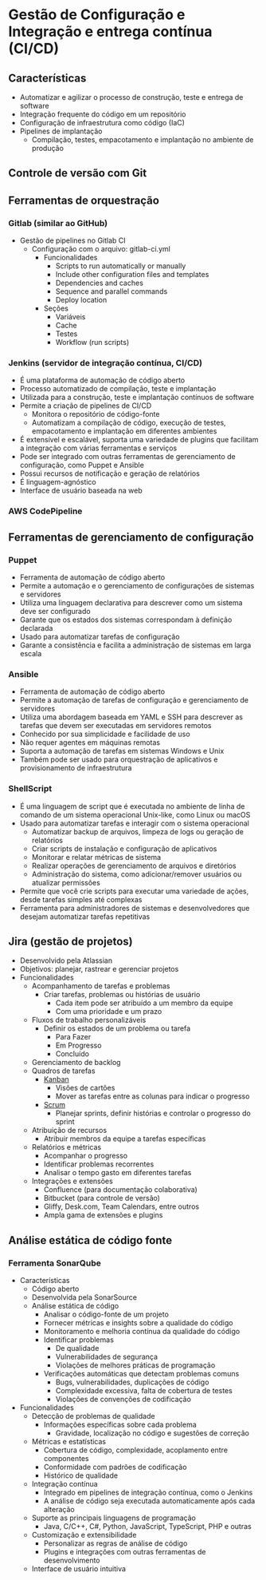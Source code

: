 # Gestão de Configuração e Integração e entrega contínua (CI/CD)

## Características

- Automatizar e agilizar o processo de construção, teste e entrega de software
- Integração frequente do código em um repositório
- Configuração de infraestrutura como código (IaC)
- Pipelines de implantação
  - Compilação, testes, empacotamento e implantação no ambiente de produção

## Controle de versão com Git

## Ferramentas de orquestração

### Gitlab (similar ao GitHub)

- Gestão de pipelines no Gitlab CI
  - Configuração com o arquivo: gitlab-ci.yml
    - Funcionalidades
      - Scripts to run automatically or manually
      - Include other configuration files and templates
      - Dependencies and caches
      - Sequence and parallel commands
      - Deploy location
    - Seções
      - Variáveis
      - Cache
      - Testes
      - Workflow (run scripts)

### Jenkins (servidor de integração contínua, CI/CD)

- É uma plataforma de automação de código aberto
- Processo automatizado de compilação, teste e implantação
- Utilizada para a construção, teste e implantação contínuos de software
- Permite a criação de pipelines de CI/CD
  - Monitora o repositório de código-fonte
  - Automatizam a compilação de código, execução de testes, empacotamento e implantação em diferentes ambientes
- É extensível e escalável, suporta uma variedade de plugins que facilitam a integração com várias ferramentas e serviços
- Pode ser integrado com outras ferramentas de gerenciamento de configuração, como Puppet e Ansible
- Possui recursos de notificação e geração de relatórios
- É linguagem-agnóstico
- Interface de usuário baseada na web

### AWS CodePipeline

## Ferramentas de gerenciamento de configuração

### Puppet

- Ferramenta de automação de código aberto
- Permite a automação e o gerenciamento de configurações de sistemas e servidores
- Utiliza uma linguagem declarativa para descrever como um sistema deve ser configurado
- Garante que os estados dos sistemas correspondam à definição declarada
- Usado para automatizar tarefas de configuração
- Garante a consistência e facilita a administração de sistemas em larga escala

### Ansible

- Ferramenta de automação de código aberto
- Permite a automação de tarefas de configuração e gerenciamento de servidores
- Utiliza uma abordagem baseada em YAML e SSH para descrever as tarefas que devem ser executadas em servidores remotos
- Conhecido por sua simplicidade e facilidade de uso
- Não requer agentes em máquinas remotas
- Suporta a automação de tarefas em sistemas Windows e Unix
- Também pode ser usado para orquestração de aplicativos e provisionamento de infraestrutura

### ShellScript

- É uma linguagem de script que é executada no ambiente de linha de comando de um sistema operacional Unix-like, como Linux ou macOS
- Usado para automatizar tarefas e interagir com o sistema operacional
  - Automatizar backup de arquivos, limpeza de logs ou geração de relatórios
  - Criar scripts de instalação e configuração de aplicativos
  - Monitorar e relatar métricas de sistema
  - Realizar operações de gerenciamento de arquivos e diretórios
  - Administração do sistema, como adicionar/remover usuários ou atualizar permissões
- Permite que você crie scripts para executar uma variedade de ações, desde tarefas simples até complexas
- Ferramenta para administradores de sistemas e desenvolvedores que desejam automatizar tarefas repetitivas

## Jira (gestão de projetos)

- Desenvolvido pela Atlassian
- Objetivos: planejar, rastrear e gerenciar projetos
- Funcionalidades
  - Acompanhamento de tarefas e problemas
    - Criar tarefas, problemas ou histórias de usuário
      - Cada item pode ser atribuído a um membro da equipe
      - Com uma prioridade e um prazo
  - Fluxos de trabalho personalizáveis
    - Definir os estados de um problema ou tarefa
      - Para Fazer
      - Em Progresso
      - Concluído
  - Gerenciamento de backlog
  - Quadros de tarefas
    - [Kanban](</Tecnologia da Informação/Gestão e legislação/Metodologias/Agile Frameworks/Kanban.md>)
      - Visões de cartões
      - Mover as tarefas entre as colunas para indicar o progresso
    - [Scrum](</Tecnologia da Informação/Gestão e legislação/Metodologias/Agile Frameworks/Scrum.md>)
      - Planejar sprints, definir histórias e controlar o progresso do sprint
  - Atribuição de recursos
    - Atribuir membros da equipe a tarefas específicas
  - Relatórios e métricas
    - Acompanhar o progresso
    - Identificar problemas recorrentes
    - Analisar o tempo gasto em diferentes tarefas
  - Integrações e extensões
    - Confluence (para documentação colaborativa)
    - Bitbucket (para controle de versão)
    - Gliffy, Desk.com, Team Calendars, entre outros
    - Ampla gama de extensões e plugins

## Análise estática de código fonte

### Ferramenta SonarQube

- Características
  - Código aberto
  - Desenvolvida pela SonarSource
  - Análise estática de código
    - Analisar o código-fonte de um projeto
    - Fornecer métricas e insights sobre a qualidade do código
    - Monitoramento e melhoria contínua da qualidade do código
    - Identificar problemas
      - De qualidade
      - Vulnerabilidades de segurança
      - Violações de melhores práticas de programação
    - Verificações automáticas que detectam problemas comuns
      - Bugs, vulnerabilidades, duplicações de código
      - Complexidade excessiva, falta de cobertura de testes
      - Violações de convenções de codificação
- Funcionalidades
  - Detecção de problemas de qualidade
    - Informações específicas sobre cada problema
      - Gravidade, localização no código e sugestões de correção
  - Métricas e estatísticas
    - Cobertura de código, complexidade, acoplamento entre componentes
    - Conformidade com padrões de codificação
    - Histórico de qualidade
  - Integração contínua
    - Integrado em pipelines de integração contínua, como o Jenkins
    - A análise de código seja executada automaticamente após cada alteração
  - Suporte as principais linguagens de programação
    - Java, C/C++, C#, Python, JavaScript, TypeScript, PHP e outras
  - Customização e extensibilidade
    - Personalizar as regras de análise de código
    - Plugins e integrações com outras ferramentas de desenvolvimento
  - Interface de usuário intuitiva

